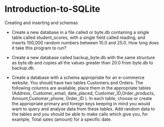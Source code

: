 # Introduction-to-SQLite
Creating and inserting and schemas


- Create a new database in a file called or byte.db containing a single table called student_scores, with a single field called reading, and inserts 100,000 random numbers between 10.0 and 25.0. How long does it take this program to run? 

- Create a new database called backup_byte.db with the same structure as byte.db and copies all the values greater than 20.0 from byte.db to backup.db.

- Create a database with a schema appropriate for an e-commerce website. You should have two tables Customers and Orders. The following columns are available, place them in the appropriate tables (Address, Customer_email, date_placed, Customer_ID,Order_products, Amount,Customer_phone, Order_ID ). In each table, choose or create the appropriate primary and foreign keys keeping in mind you would want to query and analyse data from these tables. Add random data to the tables and
you should be able to make calls which give you, for example, Total sales (amount) for a specific date. 
